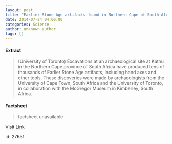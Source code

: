 ```yaml
---
layout: post
title: "Earlier Stone Age artifacts found in Northern Cape of South Africa"
date: 2014-07-24 04:00:00
categories: Science
author: unknown author
tags: []
---
```



#### Extract
>(University of Toronto) Excavations at an archaeological site at Kathu in the Northern Cape province of South Africa have produced tens of thousands of Earlier Stone Age artifacts, including hand axes and other tools. These discoveries were made by archaeologists from the University of Cape Town, South Africa and the University of Toronto, in collaboration with the McGregor Museum in Kimberley, South Africa.

#### Factsheet
>factsheet unavailable

[Visit Link](http://www.eurekalert.org/pub_releases/2014-07/uot-esa072414.php)

id:   27651
